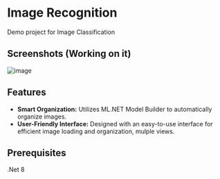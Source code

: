 # Image Recognition

Demo project for Image Classification

## Screenshots (Working on it)
![image](https://github.com/joesatriani10/Image-Recognition/assets/27362432/d24278f7-40bd-483c-afcf-0295c61fef89)




## Features

- **Smart Organization:** Utilizes ML.NET Model Builder to automatically organize images.
- **User-Friendly Interface:** Designed with an easy-to-use interface for efficient image loading and organization, mulple views.

## Prerequisites

.Net 8
